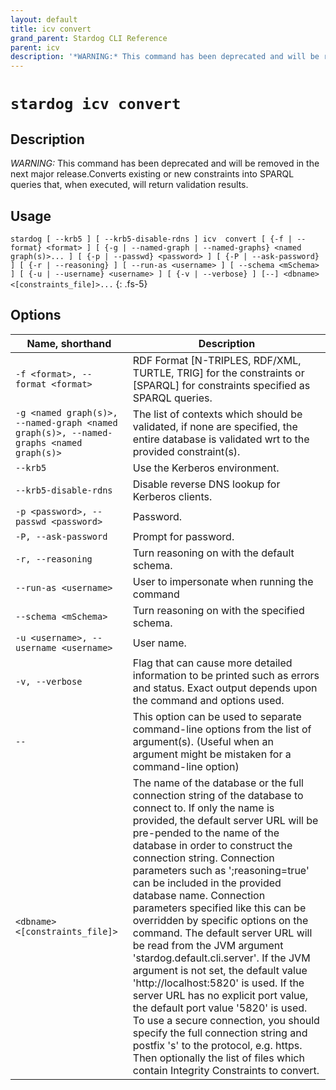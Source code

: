 ```yaml
---
layout: default
title: icv convert
grand_parent: Stardog CLI Reference
parent: icv
description: '*WARNING:* This command has been deprecated and will be removed in the next major release.Converts existing or new constraints into SPARQL queries that, when executed, will return validation results.'
---
```


#  `stardog icv convert` 
## Description
*WARNING:* This command has been deprecated and will be removed in the next major release.Converts existing or new constraints into SPARQL queries that, when executed, will return validation results.<br>
## Usage
`stardog [ --krb5 ] [ --krb5-disable-rdns ] icv  convert [ {-f | --format} <format> ] [ {-g | --named-graph | --named-graphs} <named graph(s)>... ] [ {-p | --passwd} <password> ] [ {-P | --ask-password} ] [ {-r | --reasoning} ] [ --run-as <username> ] [ --schema <mSchema> ] [ {-u | --username} <username> ] [ {-v | --verbose} ] [--] <dbname> <[constraints_file]>...`
{: .fs-5}
## Options

Name, shorthand | Description 
---|---
`-f <format>, --format <format>` | RDF Format [N-TRIPLES, RDF/XML, TURTLE, TRIG] for the constraints or [SPARQL] for constraints specified as SPARQL queries.
`-g <named graph(s)>, --named-graph <named graph(s)>, --named-graphs <named graph(s)>` | The list of contexts which should be validated, if none are specified, the entire database is validated wrt to the provided constraint(s).
`--krb5` | Use the Kerberos environment.
`--krb5-disable-rdns` | Disable reverse DNS lookup for Kerberos clients.
`-p <password>, --passwd <password>` | Password.
`-P, --ask-password` | Prompt for password.
`-r, --reasoning` | Turn reasoning on with the default schema.
`--run-as <username>` | User to impersonate when running the command
`--schema <mSchema>` | Turn reasoning on with the specified schema.
`-u <username>, --username <username>` | User name.
`-v, --verbose` | Flag that can cause more detailed information to be printed such as errors and status. Exact output depends upon the command and options used.
`--` | This option can be used to separate command-line options from the list of argument(s). (Useful when an argument might be mistaken for a command-line option)
`<dbname> <[constraints_file]>` | The name of the database or the full connection string of the database to connect to. If only the name is provided, the default server URL will be pre-pended to the name of the database in order to construct the connection string. Connection parameters such as ';reasoning=true' can be included in the provided database name. Connection parameters specified like this can be overridden by specific options on the command. The default server URL will be read from the JVM argument 'stardog.default.cli.server'. If the JVM argument is not set, the default value 'http://localhost:5820' is used. If the server URL has no explicit port value, the default port value '5820' is used.  To use a secure connection, you should specify the full connection string and postfix 's' to the protocol, e.g. https. Then optionally the list of files which contain Integrity Constraints to convert.

